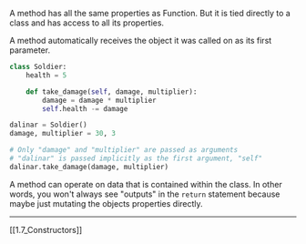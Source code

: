A method has all the same properties as Function.
But it is tied directly to a class and  has access to all its properties.

A method automatically receives the object it was called on as its first parameter.

``` python
class Soldier:
    health = 5

    def take_damage(self, damage, multiplier):
        damage = damage * multiplier
        self.health -= damage

dalinar = Soldier()
damage, multiplier = 30, 3

# Only "damage" and "multiplier" are passed as arguments
# "dalinar" is passed implicitly as the first argument, "self"
dalinar.take_damage(damage, multiplier)
```

A method can operate on data that is contained within the class.
In other words, you won't always see "outputs" in the `return` statement because maybe 
just mutating the objects properties directly. 

---
[[1.7_Constructors]]


